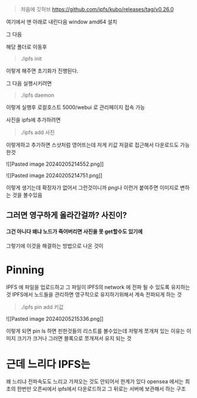 
> 처음에 깃허브 https://github.com/ipfs/kubo/releases/tag/v0.26.0 

여기에서 맨 아래로 내린다음 window amd64 설치

그 다음

해당 폴더로 이동후

> ./ipfs init

이렇게 해주면 초기화가 진행된다.

그 다음 실행시키려면 

> ./ipfs daemon

이렇게 실행후 로컬호스트 5000/webui
로 관리페이지 접속 가능 

사진을 ipfs에 추가하려면 

> ./ipfs add 사진

이렇게하고 추가하면 스샷처럼 영어뜨는데
저게 키값 저걸로 접근해서 다운로드도 가능한것


![[Pasted image 20240205214552.png]]

![[Pasted image 20240205214751.png]]

이렇게 생기는데 확장자가 없어서 그런것이니까 png나 이런거 붙여주면 
이미지로 변하는 것을 볼수있음 

## 그러면 영구하게 올라간걸까? 사진이?
#### 그건 아니다 왜냐 노드가 죽어버리면 사진을 못 get할수도 있기에

그렇기에 이것을 해결하는 방법으로 나온 것이 

# Pinning 

IPFS 에 파일을 업로드하고 그 파일이 IPFS의 network 에 전파 될 수 있도록 유지하는 것 
IPFS에서 노드들을 관리하면 영구적으로 유지하기위해서 계속 전파되게 하는 것 

> ./ipfs pin add 키값 

![[Pasted image 20240205215336.png]]

이렇게 되면 pin ls 하면 핀한것들의 리스트를 볼수있는데 
저렇게 쪼개져 있는 이유는 이미지 크기가 크거나 그러면 블록으로 쪼개져서 유지 되는 것 


# 근데 느리다 IPFS는 

왜 느리냐 전파속도도 느리고 가져오는 것도 안되어서 한계가 있다 
opensea 에서는 최초의 한번만 오픈씨에서 ipfs에서 다운로드하고 
그 뒤로는 서버에 보관해서 하는 구조 
